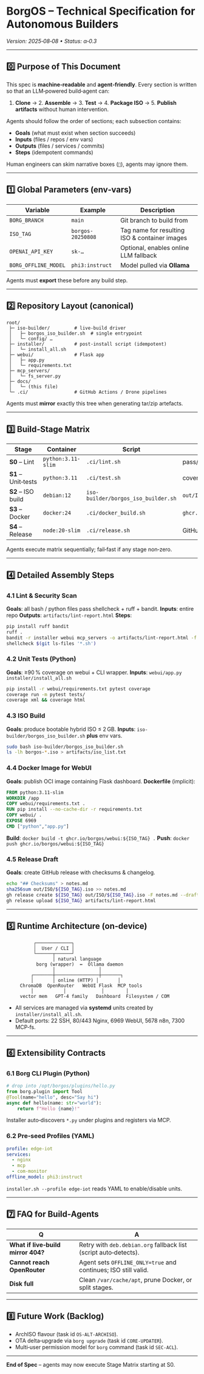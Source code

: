 # BorgOS – Technical Specification for Autonomous Builders

*Version: 2025‑08‑08 • Status: α‑0.3*

---

## 0️⃣  Purpose of This Document

This spec is **machine‑readable** and **agent‑friendly**.  Every section is written so that an LLM‑powered build‑agent can:

1. **Clone** → 2. **Assemble** → 3. **Test** → 4. **Package ISO** → 5. **Publish artifacts** without human intervention.

Agents should follow the order of sections; each subsection contains:

- **Goals**  (what must exist when section succeeds)
- **Inputs** (files / repos / env vars)
- **Outputs** (files / services / commits)
- **Steps** (idempotent commands)

Human engineers can skim narrative boxes (`💬`), agents may ignore them.

---

## 1️⃣  Global Parameters (env‑vars)

| Variable             | Example           | Description                                   |
| -------------------- | ----------------- | --------------------------------------------- |
| `BORG_BRANCH`        | `main`            | Git branch to build from                      |
| `ISO_TAG`            | `borgos-20250808` | Tag name for resulting ISO & container images |
| `OPENAI_API_KEY`     | `sk-…`            | Optional, enables online LLM fallback         |
| `BORG_OFFLINE_MODEL` | `phi3:instruct`   | Model pulled via **Ollama**                   |

Agents must **export** these before any build step.

---

## 2️⃣  Repository Layout (canonical)

```
root/
 ├─ iso-builder/         # live-build driver
 │   ├─ borgos_iso_builder.sh  # single entrypoint
 │   └─ config/ …
 ├─ installer/           # post‑install script (idempotent)
 │   └─ install_all.sh
 ├─ webui/               # Flask app
 │   ├─ app.py
 │   └─ requirements.txt
 ├─ mcp_servers/
 │   └─ fs_server.py
 ├─ docs/
 │   └─ (this file)
 └─ .ci/                 # GitHub Actions / Drone pipelines
```

Agents must **mirror** exactly this tree when generating tar/zip artefacts.

---

## 3️⃣  Build‑Stage Matrix

| Stage               | Container          | Script                              | Artifact                          |
| ------------------- | ------------------ | ----------------------------------- | --------------------------------- |
| **S0** – Lint       | `python:3.11-slim` | `.ci/lint.sh`                       | pass/fail status                  |
| **S1** – Unit‑tests | `python:3.11`      | `.ci/test.sh`                       | coverage report                   |
| **S2** – ISO build  | `debian:12`        | `iso-builder/borgos_iso_builder.sh` | `out/ISO/${ISO_TAG}.iso`          |
| **S3** – Docker     | `docker:24`        | `.ci/docker_build.sh`               | `ghcr.io/borgos/webui:${ISO_TAG}` |
| **S4** – Release    | `node:20-slim`     | `.ci/release.sh`                    | GitHub draft release              |

Agents execute matrix sequentially; fail‑fast if any stage non‑zero.

---

## 4️⃣  Detailed Assembly Steps

### 4.1  Lint & Security Scan

**Goals**: all bash / python files pass shellcheck + ruff + bandit. **Inputs**: entire repo **Outputs**: `artifacts/lint-report.html` **Steps**:

```bash
pip install ruff bandit
ruff .
bandit -r installer webui mcp_servers -o artifacts/lint-report.html -f html
shellcheck $(git ls-files '*.sh')
```

### 4.2  Unit Tests (Python)

**Goals**: ≥90 % coverage on webui + CLI wrapper. **Inputs**: `webui/app.py` `installer/install_all.sh`

```bash
pip install -r webui/requirements.txt pytest coverage
coverage run -m pytest tests/
coverage xml && coverage html
```

### 4.3  ISO Build

**Goals**: produce bootable hybrid ISO ≤ 2 GB. **Inputs**: `iso-builder/borgos_iso_builder.sh` **plus** env vars.

```bash
sudo bash iso-builder/borgos_iso_builder.sh
ls -lh borgos-*.iso > artifacts/iso_list.txt
```

### 4.4  Docker Image for WebUI

**Goals**: publish OCI image containing Flask dashboard. **Dockerfile** (implicit):

```dockerfile
FROM python:3.11-slim
WORKDIR /app
COPY webui/requirements.txt .
RUN pip install --no-cache-dir -r requirements.txt
COPY webui/ .
EXPOSE 6969
CMD ["python","app.py"]
```

**Build**: `docker build -t ghcr.io/borgos/webui:${ISO_TAG} .` **Push**: `docker push ghcr.io/borgos/webui:${ISO_TAG}`

### 4.5  Release Draft

**Goals**: create GitHub release with checksums & changelog.

```bash
echo "## Checksums" > notes.md
sha256sum out/ISO/${ISO_TAG}.iso >> notes.md
gh release create ${ISO_TAG} out/ISO/${ISO_TAG}.iso -F notes.md --draft
gh release upload ${ISO_TAG} artifacts/lint-report.html
```

---

## 5️⃣  Runtime Architecture (on‑device)

```
          ┌─────────────┐
          │  User / CLI │
          └──────┬──────┘
                 │ natural language
           borg (wrapper)  ↔  Ollama daemon
                 │                │
         ┌───────┼────────────────┼───────┐
         │       │ online (HTTP) │       │
     ChromaDB  OpenRouter   WebUI Flask  MCP tools
         │           │             │        │
     vector mem   GPT‑4 family   Dashboard  Filesystem / COM
```

- All services are managed via **systemd** units created by `installer/install_all.sh`.
- Default ports: 22 SSH, 80/443 Nginx, 6969 WebUI, 5678 n8n, 7300 MCP‑fs.

---

## 6️⃣  Extensibility Contracts

### 6.1  Borg CLI Plugin (Python)

```python
# drop into /opt/borgos/plugins/hello.py
from borg.plugin import Tool
@Tool(name="hello", desc="Say hi")
async def hello(name: str="world"):
    return f"Hello {name}!"
```

Installer auto‑discovers `*.py` under plugins and registers via MCP.

### 6.2  Pre‑seed Profiles (YAML)

```yaml
profile: edge-iot
services:
  - nginx
  - mcp
  - com-monitor
offline_model: phi3:instruct
```

`installer.sh --profile edge-iot` reads YAML to enable/disable units.

---

## 7️⃣  FAQ for Build‑Agents

| Q                                  | A                                                                |
| ---------------------------------- | ---------------------------------------------------------------- |
| **What if live‑build mirror 404?** | Retry with `deb.debian.org` fallback list (script auto‑detects). |
| **Cannot reach OpenRouter**        | Agent sets `OFFLINE_ONLY=true` and continues; ISO still valid.   |
| **Disk full**                      | Clean `/var/cache/apt`, prune Docker, or split stages.           |

---

## 8️⃣  Future Work (Backlog)

- ArchISO flavour (task id `OS‑ALT‑ARCHISO`).
- OTA delta‑upgrade via `borg upgrade` (task id `CORE‑UPDATER`).
- Multi‑user permission model for `borg` command (task id `SEC‑ACL`).

---

**End of Spec** – agents may now execute Stage Matrix starting at S0.

